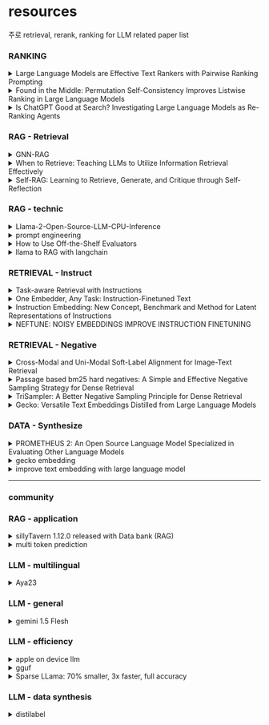 # resources
주로 retrieval, rerank, ranking for LLM related paper list 

### RANKING
<details>
    <summary>Large Language Models are Effective Text Rankers with Pairwise Ranking Prompting</summary>
    
    - ICLR 2024
    - LLM의 pointwise, listwise, pairwise 의 supervised, unsupervised 성능을 비교함
    - 논문에서는 pointwise(allpair, sorting, sliding)이 가장 효과적임을 보이고, 그중 PRP-sliding이 효과적임
</details>
<details>
    <summary>Found in the Middle: Permutation Self-Consistency Improves Listwise Ranking in Large Language Models</summary>
    
    - NAACL 2024
    - LM listwise ranking에서 lost in the middle을 해결하기 위해 condidate prompting을 permute하고 output들을 aggregate하여 최적(center) ranking을 선택
    - keyword: listwise-ranking LLMs, permutation self-consistency, lost in the middle
</details>
<details>
    <summary>Is ChatGPT Good at Search? Investigating Large Language Models as Re-Ranking Agents</summary>
    
    - EMNLP 2023
    - llm listwise ranking basic paper
    - 주어진 passage들을 [1] [2] [3] 등으로 indexing한 후 순서로 output. context length 제약을 candidate window slide ranking 으로 극복
    - GPT-4 rankGPT > gpt distillated model > 기존 supervised models
    - gpt-4가 학습하지 못한 NovelEval set 제공
    - keyword: 
</details>

### RAG - Retrieval
<details>
    <summary>GNN-RAG</summary>

    - combining LLMs language abilities with GNNs reasoning in RAG style
    - (R) KG (knowledge Graph) 
        - (head, relation, tail)로 이뤄진 사람이 직접 생성한 지식그래프
    - (R) KGQA
        - 질문에 대해 KG 내부 노드(entity)로 답을 찾는 QA task
        - 본 연구는 GNN (retrieval) + RAG (reasoning) 방식을 통해 KGQA 수행
        - node classification problem 이기도 함
    - (R) (B) webQSP, CWQ
        - webQSP: webQuestion 들을 의미적으로 구문화한 데이터로, 지식기반 QA, semantic parsing 등의 task에 활용되는 데이터
        - CWQ (complexWebQuestion): Web에서 다중 추론이 필요한 데이터로, search engine interaction , reading comprehension, semantic parsing 등에 활용됨
    - (R) GNN-RAG
        - GNN을 통해서 KG retrieval
        - LLM을 통해 반환된 subgraph를 vervalize (LLM prompt에 예민하기에, llama-chat fine-tuned 수행
        - vervalized 결과를 LLM에 RAG (Prompt)로 제공 후 reasoning
    - (R) GNN 훈련
        - RAG 에서 관련 정보를 GNN을 통해 가져오는 만큼 훈련방식과 candidate 추출 step 알아야함
        - subgraph 내의 node들은 answer, non-answer를 softmax 통해 추출
        - GNN 훈련은 node classification 으로 훈련, high prob이 reasoning 위한 최종 candidat answer
        - candidate answer 중 shortest path가 reasoning path로 입력됨
    - (R) retrieval augmentation
        - 질문과 관련된 entity로부터 subgraph도 가져와 함께 prompt로 넣어주는 것
    - result
        - GMM + LLM > KG + LLM > LLM ~= GNN ~= embedding

    - (B) (R) RoG (Reasoning On Graph)
        - Retrieval시 KG 정보를 활용하지만 , 본문과 달리 GNN이 아닌 LLM을 활용하는 방법론
</details>

<details>
    <summary>When to Retrieve: Teaching LLMs to Utilize Information Retrieval Effectively</summary>

    - LLM이 answer를 출력할때 [RET] token을 통해 retrieval context를 줄지 말지 결정한다.
    - 실험적으로 모두 IR을 주지 않거나, 모두 IR을 주는 경우보다 더 높은 성능을 보였음
    - context를 안주는것보다 주는것이 더 성능이 나았음에도, 그 성능이 높지 않았는데 이거 retriver 성능 문제임을 보임 (not retrieve golden context)
</details>
<details>
    <summary>Self-RAG: Learning to Retrieve, Generate, and Critique through Self-Reflection</summary>

    - retrieval 된 doc들의 is_suport, is_related 등의 토큰
    - 위 토큰들이 포함된 데이터들을 GPT-4로 생성
    - 생성된 토큰들이 포함된 데이터로 LM을 학습 input: x,ret -> y
</details>

### RAG - technic
<details>
    <summary>Llama-2-Open-Source-LLM-CPU-Inference</summary>

    - https://github.com/kennethleungty/Llama-2-Open-Source-LLM-CPU-Inference
    - 2023.06 코드
    - 시스템 구성요소: binary GGML quantized llm model, C transformer, langchain, faiss, sbert lib, poetry
    - llama.cpp  https://www.datacamp.com/tutorial/llama-cpp-tutorial
</details>
<details>
    <summary>prompt engineering</summary>

    - openai tactics for tasks - https://platform.openai.com/docs/guides/prompt-engineering/six-strategies-for-getting-better-results 
    - few-shot prompting - https://www.promptingguide.ai/techniques/fewshot
</details>

<details>
    <summary>How to Use Off-the-Shelf Evaluators</summary>

    - https://docs.smith.langchain.com/old/evaluation/faq/evaluator-implementations 
    - LM as judge 제공 (no label)
</details>

<details>
    <summary>llama to RAG with langchain</summary>

    - https://github.com/langchain-ai/langchain/blob/master/cookbook/Semi_Structured_RAG.ipynb
</details>


### RETRIEVAL - Instruct
<details>
    <summary>Task-aware Retrieval with Instructions</summary>
</details>
<details>
    <summary>One Embedder, Any Task: Instruction-Finetuned Text </summary>
</details>
<details>
    <summary>Instruction Embedding: New Concept, Benchmark and Method for Latent Representations of Instructions</summary>
</details>
<details>
    <summary>NEFTUNE: NOISY EMBEDDINGS IMPROVE INSTRUCTION FINETUNING</summary>
</details>

### RETRIEVAL - Negative
<details>
    <summary>Cross-Modal and Uni-Modal Soft-Label Alignment for Image-Text Retrieval</summary>

    - AAAI 2024 https://arxiv.org/abs/2403.05261
    - ITR. Image-Text Retrieval task
    - MSCOCO data
        - Microsoft Common Object in Context
        - object detection, segmentation, key-point detection, captioning dataset
    - Flickr30K Data
        - https://paperswithcode.com/dataset/flickr30k
    - inter-modal match missing problem
        - image-text false negative problem
        - cross-modal soft alignment 통해 완화 (CSA)
        - CSA. uni-modal간의 관계 분포를 offline에서 구한 후 cross-modal 학습시 해당 분포를 따르도록 학습 (KL)
    - intra-modal semantic loss problem.
        - cross-modal 로만 훈련시 uni-modal의 유사성을 인식하는 능력이 부족할 수 있는 문제. unimodal example A, A'간의 관계를 충분히 학습하지 못함
        - uni-modal soft-label Alignment (USA)로 완화
        - USA. multi0modal을 학습하며 offline으로 뽑히는 uni-modal 유사도 분포를 soft label로 학습
    
</details>

<details>
    <summary>Passage based bm25 hard negatives: A Simple and Effective Negative Sampling Strategy for Dense Retrieval</summary>
</details>
<details>
    <summary>TriSampler: A Better Negative Sampling Principle for Dense Retrieval</summary>
</details>
<details>
    <summary>Gecko: Versatile Text Embeddings Distilled from Large Language Models</summary>
</details>


### DATA - Synthesize
<details>
    <summary>PROMETHEUS 2: An Open Source Language Model Specialized in Evaluating Other Language Models</summary>
</details>
<details>
    <summary>gecko embedding</summary>
</details>
<details>
    <summary>improve text embedding with large language model</summary>
</details>

----
### community

### RAG - application
<details>
    <summary>
        sillyTavern 1.12.0 released with Data bank (RAG)
    </summary>
    
 * https://docs.sillytavern.app/usage/core-concepts/data-bank/
 * sillyTavern 은 페르소나를 지정하고 쳇봇을 제공하는 서비스
 * 그 중, RAG data bucket을 제공하는데, 특정 모든 chat에서 retrieval 가능한 docs, 특정 페르소나에서만 retrieval docs, 현재 chat에서만 활용가능 한 docs등을 구분할 수 있음
</details>
<details>
    <summary>multi token prediction</summary>
 
  - https://medium.com/@arthur.sedek/metas-breakthrough-multi-token-prediction-technology-40f8e9913edb
  - 한번에 multi head로 여러개의 next tokens들을 학습(추론도 가능) 하는데 속도 효율성 높다. 특정 domain에서 효과가 높다고 함
  - META AI
</details>


### LLM - multilingual 
<details>
    <summary>
        Aya23
    </summary>
    
 * Aya 23: Open Weight Releases to Further Multilingual Progress , https://drive.google.com/file/d/1YKBPo61pnl97C1c_1C2ZVOnPhqf7MLSc/view
 * multilingual instruction data로 findtuned llm. for multilingual llm
 * aya101과 다르게 23 lang만 훈련하고 성능을 높임 (gemini7B, mixtral-8X7B win)
 * pretrained 모델을 aya101과 다르게 mT0 에서 command R을 활용
 * multiingual task + preference evaluation (llm as judge)
</details>

### LLM - general
<details>
    <summary>
        gemini 1.5 Flesh
    </summary>
    
 * https://deepmind.google/technologies/gemini/flash/
 * genimi 1.5 pro의 성능은 유지하며 추론 속도 향상한 multi model deepmind model
 * genimi 1.0 ultra를 능가
 * how to flash는 찾아도 잘 안나오는듯
</details>

### LLM - efficiency
<details>
    <summary>apple on device llm </summary>

    - Introducing Apple’s On-Device and Server Foundation Models
    - https://machinelearning.apple.com/research/introducing-apple-foundation-models
    - apple on-device- 3B llm 모델 iphone, mac등에 적용
    - apple's AXLearn framework, rejection sampling, low-bit palletization, LoRA, Talaria, human evaluation, adapter tune, 3B on device param, instruction-following Eval (IFEval)
    
</details>
<details>
    <summary>
        gguf
    </summary>
    
 - https://github.com/ggerganov/llama.cpp
 - https://medium.com/@metechsolutions/llm-by-examples-use-gguf-quantization-3e2272b66343
 - langchain - https://medium.com/@uppadhyayraj/using-retrieval-augmented-generation-rag-to-enhance-local-large-language-models-e81b156f1457
 - llama_index - https://medium.datadriveninvestor.com/rag-using-gguf-a6a1bae49592
 - model weight 압축, meta info 포함, quantized model compatibility
</details>
<details>
    <summary>
        Sparse LLama: 70% smaller, 3x faster, full accuracy
    </summary>
</details>


### LLM - data synthesis
    
<details>
    <summary>
        distilabel
    </summary>
    
 - https://github.com/argilla-io/distilabel
 - 데이터 생성 ouptut에 대한 품질 평가, AI feedback pipeline 제공. (ex. rating, preference, rationales)
 - https://distilabel.argilla.io/1.0.3/sections/learn/tasks/feedback_tasks/
</details>
